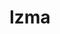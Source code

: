 ---
title: "lzma"
layout: cache
categories: [package, develop-2025-04-27]
meta: {"compilers": ["gcc@11.4.0"], "num_specs": 1, "num_specs_by_stack": {"hep": 1, "root": 1}, "oss": ["ubuntu22.04"], "platforms": ["linux"], "stacks": ["hep", "root"], "targets": ["x86_64_v3"], "versions": ["4.32.7"]}
spec_details: [{"compiler": "gcc@11.4.0", "hash": "cdvhz7u4s6fxra6ewi5npbl73fq72wrd", "os": "ubuntu22.04", "platform": "linux", "size": "-", "stacks": ["hep", "root"], "target": "x86_64_v3", "variants": ["build_system=autotools"], "versions": ["4.32.7"]}]
---